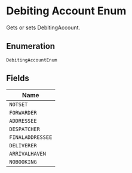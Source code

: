 
# Debiting Account Enum

Gets or sets DebitingAccount.

## Enumeration

`DebitingAccountEnum`

## Fields

| Name |
|  --- |
| `NOTSET` |
| `FORWARDER` |
| `ADDRESSEE` |
| `DESPATCHER` |
| `FINALADDRESSEE` |
| `DELIVERER` |
| `ARRIVALHAVEN` |
| `NOBOOKING` |

